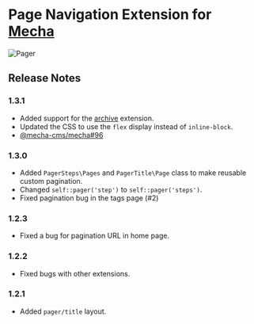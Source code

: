 Page Navigation Extension for [Mecha](https://github.com/mecha-cms/mecha)
=========================================================================

![Pager](https://user-images.githubusercontent.com/1669261/127966544-5af2153e-375b-4d00-80e8-eabf824d8291.png)

Release Notes
-------------

### 1.3.1

 - Added support for the [archive](https://github.com/mecha-cms/x.archive) extension.
 - Updated the CSS to use the `flex` display instead of `inline-block`.
 - [@mecha-cms/mecha#96](https://github.com/mecha-cms/mecha/issues/96)

### 1.3.0

 - Added `PagerSteps\Pages` and `PagerTitle\Page` class to make reusable custom pagination.
 - Changed `self::pager('step')` to `self::pager('steps')`.
 - Fixed pagination bug in the tags page (#2)

### 1.2.3

 - Fixed a bug for pagination URL in home page.

### 1.2.2

 - Fixed bugs with other extensions.

### 1.2.1

 - Added `pager/title` layout.
